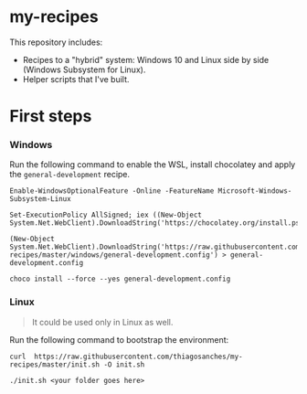 # my-recipes
This repository includes:

* Recipes to a "hybrid" system: Windows 10 and Linux side by side (Windows Subsystem for Linux).
* Helper scripts that I've built.


# First steps

### Windows
Run the following command to enable the WSL, install chocolatey and apply the `general-development` recipe.

```
Enable-WindowsOptionalFeature -Online -FeatureName Microsoft-Windows-Subsystem-Linux

Set-ExecutionPolicy AllSigned; iex ((New-Object System.Net.WebClient).DownloadString('https://chocolatey.org/install.ps1'))

(New-Object System.Net.WebClient).DownloadString('https://raw.githubusercontent.com/thiagosanches/my-recipes/master/windows/general-development.config') > general-development.config

choco install --force --yes general-development.config
```

### Linux 
> It could be used only in Linux as well.

Run the following command to bootstrap the environment:

`curl  https://raw.githubusercontent.com/thiagosanches/my-recipes/master/init.sh -O init.sh`

`./init.sh <your folder goes here>`
